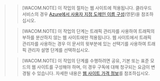 <blockquote>

> [WACOM.NOTE] 이 작업의 절차는 웹 사이트에 적용됩니다. 클라우드 서비스의 경우 [Azure에서 사용자 지정 도메인 이름 구성](http://www.windowsazure.com/en-us/develop/net/common-tasks/custom-dns/)(영문)을 참조하십시오.

> [WACOM.NOTE] 이 작업의 단계는 트래픽 관리자를 사용하여 트래픽의 부하를 분산하지 않는 웹 사이트에만 적용됩니다. 웹 사이트에서 트래픽 관리자를 사용하는 경우 이 문서의 윗부분에 있는 선택기를 사용하여 트래픽 관리자 설명 단계를 선택하십시오.

> [WACOM.NOTE] 이 작업의 단계를 수행하려면 공유, 기본 또는 표준 모드의 웹 사이트를 구성해야 하며, 이 경우 구독에 대해 청구되는 요금이 변경될 수 있습니다. 자세한 내용은 [웹 사이트 가격 정보](http://www.windowsazure.com/en-us/pricing/details/web-sites/)를 참조하십시오.


